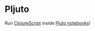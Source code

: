 # Pljuto

Run [ClojureScript](https://clojurescript.org/) inside [Pluto notebooks](https://github.com/fonsp/Pluto.jl)!
